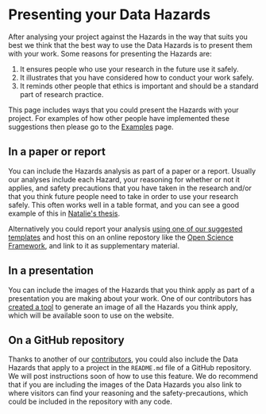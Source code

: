 # Presenting your Data Hazards

<!-- Uncomment this when we have integrated at least one of these apps.
```{toctree}
:maxdepth: 1
presenting/github-badge
presenting/image-app
``` -->

After analysing your project against the Hazards in the way that suits you best we think that the best way to use the Data Hazards is to present them with your work.
Some reasons for presenting the Hazards are:

1. It ensures people who use your research in the future use it safely.
2. It illustrates that you have considered how to conduct your work safely.
3. It reminds other people that ethics is important and should be a standard part of research practice.

This page includes ways that you could present the Hazards with your project.
For examples of how other people have implemented these suggestions then please go to the [Examples](examples) page.

## In a paper or report

You can include the Hazards analysis as part of a paper or a report.
Usually our analyses include each Hazard, your reasoning for whether or not it applies, and safety precautions that you have taken in the research and/or that you think future people need to take in order to use your research safely.
This often works well in a table format, and you can see a good example of this in [Natalie's thesis](https://nataliezelenka.github.io/phenotype_from_genotype/c04-snowflake/7-discussion.html#ethics-self-assessment).

Alternatively you could report your analysis [using one of our suggested templates](self-assessment) and host this on an online repostory like the [Open Science Framework](https://osf.io/), and link to it as supplementary material.

## In a presentation

You can include the images of the Hazards that you think apply as part of a presentation you are making about your work.
One of our contributors has [created a tool](https://github.com/very-good-science/data-hazards/pull/101) to generate an image of all the Hazards you think apply, which will be available soon to use on the website.

## On a GitHub repository

Thanks to another of our [contributors](https://github.com/PogromcaPapai), you could also include the Data Hazards that apply to a project in the `README.md` file of a GitHub repository.
We will post instructions soon of how to use this feature.
We do recommend that if you are including the images of the Data Hazards you also link to where visitors can find your reasoning and the safety-precautions, which could be included in the repository with any code.
